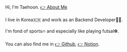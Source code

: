 Hi, I'm Taehoon.  [👉 About Me](https://www.notion.so/hwangseonbi/3f9d1fcf7f384b4e8145258fcef32a94)
<br><br>
I live in Korea🇰🇷 and work as an Backend Developer👨‍💻.
<br><br>
I'm fond of sports🔥 and especially like playing futsal⚽.
<br><br>
You can also find me in [👉 Github](https://github.com/hwangseonbi), [👉 Notion](https://www.notion.so/hwangseonbi/hwangseonbi-0f1c0b3114324dc4a6934449fc745985).
<br><br><br><br>
